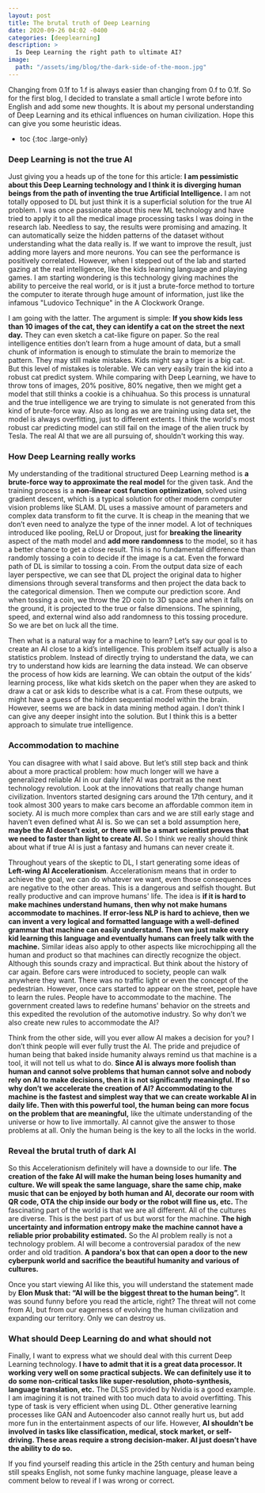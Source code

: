 ```yaml
---
layout: post
title: The brutal truth of Deep Learning
date: 2020-09-26 04:02 -0400
categories: [deeplearning]
description: >
  Is Deep Learning the right path to ultimate AI? 
image:
  path: "/assets/img/blog/the-dark-side-of-the-moon.jpg"
---
```


Changing from 0.1f to 1.f is always easier than changing from 0.f to 0.1f. So for the first blog, I decided to translate a small article I wrote before into English and add some new thoughts. It is about my personal understanding of Deep Learning and its ethical influences on human civilization. Hope this can give you some heuristic ideas.  

* toc
{:toc .large-only}

### Deep Learning is not the true AI

Just giving you a heads up of the tone for this article: **I am pessimistic about this Deep Learning technology and I think it is diverging human beings from the path of inventing the true Artificial Intelligence.** I am not totally opposed to DL but just think it is a superficial solution for the true AI problem. I was once passionate about this new ML technology and have tried to apply it to all the medical image processing tasks I was doing in the research lab. Needless to say, the results were promising and amazing. It can automatically seize the hidden patterns of the dataset without understanding what the data really is. If we want to improve the result, just adding more layers and more neurons. You can see the performance is positively correlated. However, when I stepped out of the lab and started gazing at the real intelligence, like the kids learning language and playing games. I am starting wondering is this technology giving machines the ability to perceive the real world, or is it just a brute-force method to torture the computer to iterate through huge amount of information, just like the infamous "Ludovico Technique" in the A Clockwork Orange.  

I am going with the latter. The argument is simple: **If you show kids less than 10 images of the cat, they can identify a cat on the street the next day.** They can even sketch a cat-like figure on paper. So the real intelligence entities don’t learn from a huge amount of data, but a small chunk of information is enough to stimulate the brain to memorize the pattern. They may still make mistakes. Kids might say a tiger is a big cat. But this level of mistakes is tolerable. We can very easily train the kid into a robust cat predict system. While comparing with Deep Learning, we have to throw tons of images, 20% positive, 80% negative, then we might get a model that still thinks a cookie is a chihuahua. So this process is unnatural and the true intelligence we are trying to simulate is not generated from this kind of brute-force way. Also as long as we are training using data set, the model is always overfitting, just to different extents. I think the world's most robust car predicting model can still fail on the image of the alien truck by Tesla. The real AI that we are all pursuing of, shouldn't working this way.

### How Deep Learning really works

My understanding of the traditional structured Deep Learning method is **a brute-force way to approximate the real model** for the given task. And the training process is a **non-linear cost function optimization**, solved using gradient descent, which is a typical solution for other modern computer vision problems like SLAM. DL uses a massive amount of parameters and complex data transform to fit the curve. It is cheap in the meaning that we don’t even need to analyze the type of the inner model. A lot of techniques introduced like pooling, ReLU or Dropout, just for **breaking the linearity** aspect of the math model and **add more randomness** to the model, so it has a better chance to get a close result. This is no fundamental difference than randomly tossing a coin to decide if the image is a cat. Even the forward path of DL is similar to tossing a coin. From the output data size of each layer perspective, we can see that DL project the original data to higher dimensions through several transforms and then project the data back to the categorical dimension. Then we compute our prediction score. And when tossing a coin, we throw the 2D coin to 3D space and when it falls on the ground, it is projected to the true or false dimensions. The spinning, speed, and external wind also add randomness to this tossing procedure. So we are bet on luck all the time.

Then what is a natural way for a machine to learn? Let’s say our goal is to create an AI close to a kid’s intelligence. This problem itself actually is also a statistics problem. Instead of directly trying to understand the data, we can try to understand how kids are learning the data instead. We can observe the process of how kids are learning. We can obtain the output of the kids’ learning process, like what kids sketch on the paper when they are asked to draw a cat or ask kids to describe what is a cat. From these outputs, we might have a guess of the hidden sequential model within the brain. However, seems we are back in data mining method again. I don’t think I can give any deeper insight into the solution. But I think this is a better approach to simulate true intelligence. 

### Accommodation to machine 

You can disagree with what I said above. But let’s still step back and think about a more practical problem: how much longer will we have a generalized reliable AI in our daily life? AI was portrait as the next technology revolution. Look at the innovations that really change human civilization. Inventors started designing cars around the 17th century, and it took almost 300 years to make cars become an affordable common item in society. AI is much more complex than cars and we are still early stage and haven’t even defined what AI is. So we can set a bold assumption here, **maybe the AI doesn’t exist, or there will be a smart scientist proves that we need to faster than light to create AI.** So I think we really should think about what if true AI is just a fantasy and humans can never create it.

Throughout years of the skeptic to DL, I start generating some ideas of **Left-wing AI Accelerationism**. Accelerationism means that in order to achieve the goal, we can do whatever we want, even those consequences are negative to the other areas. This is a dangerous and selfish thought. But really productive and can improve humans' life. The idea is **if it is hard to make machines understand humans, then why not make humans accommodate to machines. If error-less NLP is hard to achieve, then we can invent a very logical and formatted language with a well-defined grammar that machine can easily understand. Then we just make every kid learning this language and eventually humans can freely talk with the machine.** Similar ideas also apply to other aspects like microchipping all the human and product so that machines can directly recognize the object. Although this sounds crazy and impractical. But think about the history of car again. Before cars were introduced to society, people can walk anywhere they want. There was no traffic light or even the concept of the pedestrian. However, once cars started to appear on the street, people have to learn the rules. People have to accommodate to the machine. The government created laws to redefine humans' behavior on the streets and this expedited the revolution of the automotive industry. So why don’t we also create new rules to accommodate the AI?

Think from the other side, will you ever allow AI makes a decision for you? I don’t think people will ever fully trust the AI. The pride and prejudice of human being that baked inside humanity always remind us that machine is a tool, it will not tell us what to do. **Since AI is always more foolish than human and cannot solve problems that human cannot solve and nobody rely on AI to make decisions, then it is not significantly meaningful. If so why don’t we accelerate the creation of AI? Accommodating to the machine is the fastest and simplest way that we can create workable AI in daily life. Then with this powerful tool, the human being can more focus on the problem that are meaningful,** like the ultimate understanding of the universe or how to live immortally. AI cannot give the answer to those problems at all. Only the human being is the key to all the locks in the world. 

### Reveal the brutal truth of dark AI

So this Accelerationism definitely will have a downside to our life. **The creation of the fake AI will make the human being loses humanity and culture. We will speak the same language, share the same chip, make music that can be enjoyed by both human and AI, decorate our room with QR code, OTA the chip inside our body or the robot will fine us, etc.** The fascinating part of the world is that we are all different. All of the cultures are diverse. This is the best part of us but worst for the machine. **The high uncertainty and information entropy make the machine cannot have a reliable prior probability estimated.** So the AI problem really is not a technology problem. AI will become a controversial paradox of the new order and old tradition. **A pandora's box that can open a door to the new cyberpunk world and sacrifice the beautiful humanity and various of cultures.**

Once you start viewing AI like this, you will understand the statement made by **Elon Musk that: “AI will be the biggest threat to the human being”.** It was sound funny before you read the article, right? The threat will not come from AI, but from our eagerness of evolving the human civilization and expanding our territory. Only we can destroy us.

### What should Deep Learning do and what should not

Finally, I want to express what we should deal with this current Deep Learning technology. **I have to admit that it is a great data processor. It working very well on some practical subjects. We can definitely use it to do some non-critical tasks like super-resolution, photo-synthesis, language translation, etc.** The DLSS provided by Nvidia is a good example. I am imagining it is not trained with too much data to avoid overfitting. This type of task is very efficient when using DL. Other generative learning processes like GAN and Autoencoder also cannot really hurt us, but add more fun in the entertainment aspects of our life. However, **AI shouldn't be involved in tasks like classification, medical, stock market, or self-driving. These areas require a strong decision-maker. AI just doesn’t have the ability to do so.**

If you find yourself reading this article in the 25th century and human being still speaks English, not some funky machine language, please leave a comment below to reveal if I was wrong or correct. 